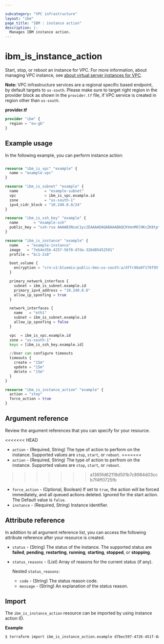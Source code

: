 ```yaml
---

subcategory: "VPC infrastructure"
layout: "ibm"
page_title: "IBM : instance action"
description: |-
  Manages IBM instance action.
---
```


# ibm_is_instance_action

Start, stop, or reboot an instance for VPC. For more information, about managing VPC instance, see [about virtual server instances for VPC](https://cloud.ibm.com/docs/vpc?topic=vpc-about-advanced-virtual-servers).

**Note:** 
VPC infrastructure services are a regional specific based endpoint, by default targets to `us-south`. Please make sure to target right region in the provider block as shown in the `provider.tf` file, if VPC service is created in region other than `us-south`.

**provider.tf**

```terraform
provider "ibm" {
  region = "eu-gb"
}
```

## Example usage

In the following example, you can perform instance action:

```terraform

resource "ibm_is_vpc" "example" {
  name = "example-vpc"
}

resource "ibm_is_subnet" "example" {
  name            = "example-subnet"
  vpc             = ibm_is_vpc.example.id
  zone            = "us-south-1"
  ipv4_cidr_block = "10.240.0.0/24"
}

resource "ibm_is_ssh_key" "example" {
  name       = "example-ssh"
  public_key = "ssh-rsa AAAAB3NzaC1yc2EAAAADAQABAAABAQCKVmnMOlHKcZK8tpt3MP1lqOLAcqcJzhsvJcjscgVERRN7/9484SOBJ3HSKxxNG5JN8owAjy5f9yYwcUg+JaUVuytn5Pv3aeYROHGGg+5G346xaq3DAwX6Y5ykr2fvjObgncQBnuU5KHWCECO/4h8uWuwh/kfniXPVjFToc+gnkqA+3RKpAecZhFXwfalQ9mMuYGFxn+fwn8cYEApsJbsEmb0iJwPiZ5hjFC8wREuiTlhPHDgkBLOiycd20op2nXzDbHfCHInquEe/gYxEitALONxm0swBOwJZwlTDOB7C6y2dzlrtxr1L59m7pCkWI4EtTRLvleehBoj3u7jB4usR"
}

resource "ibm_is_instance" "example" {
  name    = "example-instance"
  image   = "7eb4e35b-4257-56f8-d7da-326d85452591"
  profile = "bc1-2x8"

  boot_volume {
    encryption = "crn:v1:bluemix:public:kms:us-south:a/dffc98a0f1f0f95f6613b3b752286b87:e4a29d1a-2ef0-42a6-8fd2-350deb1c647e:key:5437653b-c4b1-447f-9646-b2a2a4cd6179"
  }

  primary_network_interface {
    subnet = ibm_is_subnet.example.id
    primary_ipv4_address = "10.240.0.6"
    allow_ip_spoofing = true
  }

  network_interfaces {
    name   = "eth1"
    subnet = ibm_is_subnet.example.id
    allow_ip_spoofing = false
  }

  vpc  = ibm_is_vpc.example.id
  zone = "us-south-1"
  keys = [ibm_is_ssh_key.example.id]

  //User can configure timeouts
  timeouts {
    create = "15m"
    update = "15m"
    delete = "15m"
  }
}

resource "ibm_is_instance_action" "example" {
  action = "stop"
  force_action = true
}


```

## Argument reference

Review the argument references that you can specify for your resource. 

<<<<<<< HEAD
- `action` - (Required, String) The type of action to perform on the instance. Supported values are `stop`, `start`, or `reboot`.
=======
- `action` - (Required, String) The type of action to perfrom on the instance. Supported values are `stop`, `start`, or `reboot`.
>>>>>>> a1365fd62119d501b7c8984d03ccb7f4ff0725fb
- `force_action` - (Optional, Boolean)  If set to `true`, the action will be forced immediately, and all queued actions deleted. Ignored for the start action. The Default value is `false`.
- `instance` - (Required, String) Instance identifier.

## Attribute reference

In addition to all argument reference list, you can access the following attribute reference after your resource is created.

- `status` - (String) The status of the instance. The supported status are **failed**, **pending**, **restarting**, **running**, **starting**, **stopped**, or **stopping**.
- `status_reasons` - (List) Array of reasons for the current status (if any).

  Nested `status_reasons`:
    - `code` - (String) The status reason code.
    - `message` - (String) An explanation of the status reason.

## Import
The `ibm_is_instance_action` resource can be imported by using instance action ID.

**Example**

```sh
$ terraform import ibm_is_instance_action.example d7bec597-4726-451f-8a63-e62e6f121c32c
```
